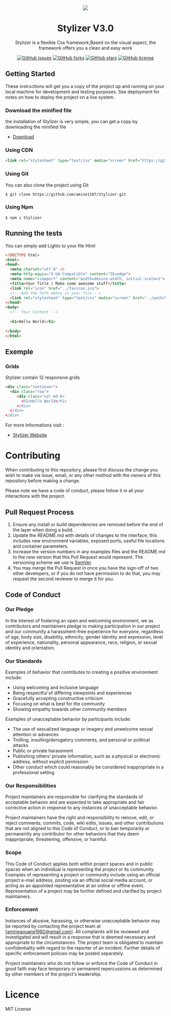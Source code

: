 <div  align="center">
<img src ="https://amine1107.github.io/getstylizer/img/show.png" />
  
  
# Stylizer V3.0
Stylizer is a flexible Css framework,Based on the visual aspect, the framework offers you a clean and easy work

[![GitHub issues](https://img.shields.io/github/issues/amine1107/Stylizer.svg)](https://github.com/amine1107/lightx/issues)
[![GitHub forks](https://img.shields.io/github/forks/amine1107/Stylizer.svg?style=flat-square)](https://github.com/amine1107/lightx/network)
[![GitHub stars](https://img.shields.io/github/stars/amine1107/Stylizer.svg?style=flat-square)](https://github.com/amine1107/Stylizer/stargazers)
[![GitHub license](https://img.shields.io/github/license/amine1107/Stylizer.svg?style=flat-square)](https://github.com/amine1107/Stylizer/blob/master/LICENSE)
</div>



## Getting Started 
These instructions will get you a copy of the project up and running on your local machine for development and testing purposes. See deployment for notes on how to deploy the project on a live system.
### Download the minified file
the installation of Stylizer is very simple, you can get a copy by downloading the minified file 
* [Download](https://gitcdn.xyz/cdn/amine1107/Stylizer/fa41b0c9fc0bfd7c3ac9083ba402cc724926136a/Stylizer.min.css)
### Using CDN
```html
<link rel="stylesheet" type="text/css" media="screen" href="https://gitcdn.xyz/repo/amine1107/Stylizer/master/Stylizer.min.css" />          
```
### Using Git
You can also clone the project using Git
```git
$ git clone https://github.com/amine1107/Stylizer.git
```
### Using Npm
```npm
$ npm i Stylizer
```
## Running the tests
You can simply add Lightx to your file Html
```html
<!DOCTYPE html>
<html>
<head>
  <meta charset="utf-8" />
  <meta http-equiv="X-UA-Compatible" content="IE=edge">
  <meta name="viewport" content="width=device-width, initial-scale=1">
  <title>Your Title | Make some awesome stuff</title>
  <link rel="icon" href="../favicon.ico">
  <!-- Add the Path where is your file --> 
  <link rel="stylesheet" type="text/css" media="screen" href="../path/Stylizer.min.css" />
</head>
<body>
  <!-- Your Content -->
  
  <h1>Hello World</h1>
  
</body>
</html>  
```
## Exemple
### Grids
Stylizer contain 12 responsive grids 
```html 
<div class="container">
  <div class="row">
     <div class="col-md-6>
       <h1>Hello World</h1>
     </div>
  </div>
</div>
```
For more Informations visit : 
* [Stylizer Website](https://amine1107.github.io/Stylizer/)

# Contributing

When contributing to this repository, please first discuss the change you wish to make via issue,
email, or any other method with the owners of this repository before making a change. 

Please note we have a code of conduct, please follow it in all your interactions with the project.

## Pull Request Process

1. Ensure any install or build dependencies are removed before the end of the layer when doing a 
   build.
2. Update the README.md with details of changes to the interface, this includes new environment 
   variables, exposed ports, useful file locations and container parameters.
3. Increase the version numbers in any examples files and the README.md to the new version that this
   Pull Request would represent. The versioning scheme we use is [SemVer](http://semver.org/).
4. You may merge the Pull Request in once you have the sign-off of two other developers, or if you 
   do not have permission to do that, you may request the second reviewer to merge it for you.

## Code of Conduct

### Our Pledge

In the interest of fostering an open and welcoming environment, we as
contributors and maintainers pledge to making participation in our project and
our community a harassment-free experience for everyone, regardless of age, body
size, disability, ethnicity, gender identity and expression, level of experience,
nationality, personal appearance, race, religion, or sexual identity and
orientation.

### Our Standards

Examples of behavior that contributes to creating a positive environment
include:

* Using welcoming and inclusive language
* Being respectful of differing viewpoints and experiences
* Gracefully accepting constructive criticism
* Focusing on what is best for the community
* Showing empathy towards other community members

Examples of unacceptable behavior by participants include:

* The use of sexualized language or imagery and unwelcome sexual attention or
advances
* Trolling, insulting/derogatory comments, and personal or political attacks
* Public or private harassment
* Publishing others' private information, such as a physical or electronic
  address, without explicit permission
* Other conduct which could reasonably be considered inappropriate in a
  professional setting

### Our Responsibilities

Project maintainers are responsible for clarifying the standards of acceptable
behavior and are expected to take appropriate and fair corrective action in
response to any instances of unacceptable behavior.

Project maintainers have the right and responsibility to remove, edit, or
reject comments, commits, code, wiki edits, issues, and other contributions
that are not aligned to this Code of Conduct, or to ban temporarily or
permanently any contributor for other behaviors that they deem inappropriate,
threatening, offensive, or harmful.

### Scope

This Code of Conduct applies both within project spaces and in public spaces
when an individual is representing the project or its community. Examples of
representing a project or community include using an official project e-mail
address, posting via an official social media account, or acting as an appointed
representative at an online or offline event. Representation of a project may be
further defined and clarified by project maintainers.

### Enforcement

Instances of abusive, harassing, or otherwise unacceptable behavior may be
reported by contacting the project team at [amineaouane1992@gmail.com]. All
complaints will be reviewed and investigated and will result in a response that
is deemed necessary and appropriate to the circumstances. The project team is
obligated to maintain confidentiality with regard to the reporter of an incident.
Further details of specific enforcement policies may be posted separately.

Project maintainers who do not follow or enforce the Code of Conduct in good
faith may face temporary or permanent repercussions as determined by other
members of the project's leadership.

# Licence 
MIT License
